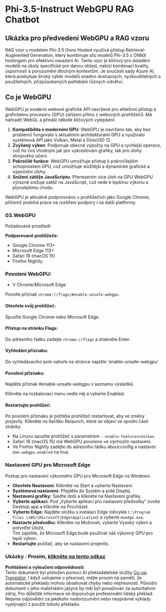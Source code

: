 <!--
CO_OP_TRANSLATOR_METADATA:
{
  "original_hash": "b62864faf628eb07f5231d4885555198",
  "translation_date": "2025-07-17T03:12:46+00:00",
  "source_file": "md/02.Application/01.TextAndChat/Phi3/WebGPUWithPhi35Readme.md",
  "language_code": "cs"
}
-->
# Phi-3.5-Instruct WebGPU RAG Chatbot

## Ukázka pro předvedení WebGPU a RAG vzoru

RAG vzor s modelem Phi-3.5 Onnx Hosted využívá přístup Retrieval-Augmented Generation, který kombinuje sílu modelů Phi-3.5 s ONNX hostingem pro efektivní nasazení AI. Tento vzor je klíčový pro doladění modelů na úkoly specifické pro danou oblast, nabízí kombinaci kvality, úspornosti a porozumění dlouhým kontextům. Je součástí sady Azure AI, která poskytuje široký výběr modelů snadno dostupných, vyzkoušitelných a použitelných, přizpůsobených potřebám různých odvětví.

## Co je WebGPU  
WebGPU je moderní webové grafické API navržené pro efektivní přístup k grafickému procesoru (GPU) zařízení přímo z webových prohlížečů. Má nahradit WebGL a přináší několik klíčových vylepšení:

1. **Kompatibilita s moderními GPU**: WebGPU je navrženo tak, aby bez problémů fungovalo s aktuálními architekturami GPU a využívalo systémová API jako Vulkan, Metal a Direct3D 12.
2. **Zvýšený výkon**: Podporuje obecné výpočty na GPU a rychlejší operace, což ho činí vhodným jak pro vykreslování grafiky, tak pro úlohy strojového učení.
3. **Pokročilé funkce**: WebGPU umožňuje přístup k pokročilejším schopnostem GPU, což umožňuje složitější a dynamické grafické a výpočetní úlohy.
4. **Snížení zátěže JavaScriptu**: Přenesením více úloh na GPU WebGPU výrazně snižuje zátěž na JavaScript, což vede k lepšímu výkonu a plynulejšímu chodu.

WebGPU je aktuálně podporováno v prohlížečích jako Google Chrome, přičemž probíhá práce na rozšíření podpory i na další platformy.

### 03.WebGPU  
Požadované prostředí:

**Podporované prohlížeče:**  
- Google Chrome 113+  
- Microsoft Edge 113+  
- Safari 18 (macOS 15)  
- Firefox Nightly.

### Povolení WebGPU:

- V Chrome/Microsoft Edge  

Povolte příznak `chrome://flags/#enable-unsafe-webgpu`.

#### Otevřete svůj prohlížeč:  
Spusťte Google Chrome nebo Microsoft Edge.

#### Přístup na stránku Flags:  
Do adresního řádku zadejte `chrome://flags` a stiskněte Enter.

#### Vyhledání příznaku:  
Do vyhledávacího pole nahoře na stránce napište 'enable-unsafe-webgpu'

#### Povolení příznaku:  
Najděte příznak #enable-unsafe-webgpu v seznamu výsledků.

Klikněte na rozbalovací menu vedle něj a vyberte Enabled.

#### Restartujte prohlížeč:  

Po povolení příznaku je potřeba prohlížeč restartovat, aby se změny projevily. Klikněte na tlačítko Relaunch, které se objeví ve spodní části stránky.

- Na Linuxu spusťte prohlížeč s parametrem `--enable-features=Vulkan`.  
- Safari 18 (macOS 15) má WebGPU povoleno ve výchozím nastavení.  
- Ve Firefox Nightly zadejte do adresního řádku about:config a nastavte `dom.webgpu.enabled` na true.

### Nastavení GPU pro Microsoft Edge  

Postup pro nastavení výkonného GPU pro Microsoft Edge na Windows:

- **Otevřete Nastavení:** Klikněte na Start a vyberte Nastavení.  
- **Systémová nastavení:** Přejděte do Systém a poté Displej.  
- **Nastavení grafiky:** Sjeďte dolů a klikněte na Nastavení grafiky.  
- **Vyberte aplikaci:** Pod „Vyberte aplikaci pro nastavení předvolby“ zvolte Desktop app a klikněte na Procházet.  
- **Vyberte Edge:** Najděte složku s instalací Edge (obvykle `C:\Program Files (x86)\Microsoft\Edge\Application`) a vyberte `msedge.exe`.  
- **Nastavte předvolbu:** Klikněte na Možnosti, vyberte Vysoký výkon a potvrďte Uložit.  
Tím zajistíte, že Microsoft Edge bude používat váš výkonný GPU pro lepší výkon.  
- **Restartujte** počítač, aby se nastavení projevilo.

### Ukázky : Prosím, [klikněte na tento odkaz](https://github.com/microsoft/aitour-exploring-cutting-edge-models/tree/main/src/02.ONNXRuntime/01.WebGPUChatRAG)

**Prohlášení o vyloučení odpovědnosti**:  
Tento dokument byl přeložen pomocí AI překladatelské služby [Co-op Translator](https://github.com/Azure/co-op-translator). I když usilujeme o přesnost, mějte prosím na paměti, že automatické překlady mohou obsahovat chyby nebo nepřesnosti. Původní dokument v jeho mateřském jazyce by měl být považován za autoritativní zdroj. Pro důležité informace se doporučuje profesionální lidský překlad. Nejsme odpovědní za jakékoliv nedorozumění nebo nesprávné výklady vyplývající z použití tohoto překladu.